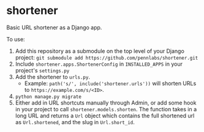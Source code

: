 # shortener

Basic URL shortener as a Django app.

To use:
1. Add this repository as a submodule on the top level of your Django project: `git submodule add https://github.com/pennlabs/shortener.git`
2. Include `shortener.apps.ShortenerConfig` in `INSTALLED_APPS` in your project's `settings.py`
3. Add the shortener to `urls.py`.
    * Example: `path('s/', include('shortener.urls'))` will shorten URLs to `https://example.com/s/<ID>`.
4. `python manage.py migrate`
5. Either add in URL shortcuts manually through Admin, or add some hook in your project to call `shortener.models.shorten`.
The function takes in a long URL and returns a `Url` object which contains the full shortened url as `Url.shortened`, and the slug in `Url.short_id`.